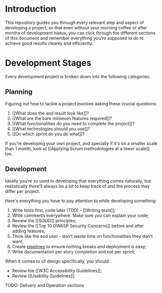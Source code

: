 # Introduction
This repository guides you through every relevant step and aspect of developing a project, so that even without your morning coffee or after months of development hiatus, you can click through the different sections of this document and remember everything you're supposed to do to achieve good results cleanly and efficiently.

# Development Stages
Every development project is broken down into the following categories:

## Planning
Figuring out how to tackle a project involves asking these crucial questions:
 1. [[What does the end result look like]]?
 2. [[What are the bare minimum features required]]?
 3. [[What functionalities do you need to complete the project]]?
 4. [[What technologies should you use]]?
 5. [[On which sprint do you do what]]?

If you're developing your own project, and specially if it's on a smaller scale than 1 month, look at [[Applying Scrum methodologies at a lower scale]] too.

## Development
Ideally you're so used to developing that everything comes naturally, but realistically there'll always be a lot to keep track of and the process may differ per project.

Here's everything you have to pay attention to while developing something:
 1. Write tests first, code later (TDD) - [[Writing tests]];
 2. Write comments everywhere. Make sure you can explain your code;
 3. Review the [[SOLID]] principles;
 4. Review the [[Top 10 OWASP Security Concerns]] before and after adding features;
 5. Think like the end user - don't waste time on functionalities they don't want;
 6. Create [pipelines](Deployment%20Environments#Pipelines) to ensure nothing breaks and deployment is easy;
 7. Write documentation per story completion and not per sprint;

When it comes to UI design specifically, you should:
 - Review the [[W3C Accessibility Guidelines]];
 - Review [[Usability Guidelines]];

TODO: Delivery and Operation sections

